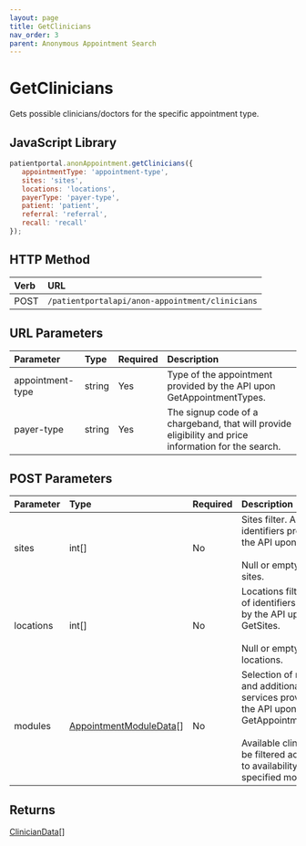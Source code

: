 ```yaml
---
layout: page
title: GetClinicians
nav_order: 3
parent: Anonymous Appointment Search
---
```


# GetClinicians
Gets possible clinicians/doctors for the specific appointment type.

## JavaScript Library

```javascript
patientportal.anonAppointment.getClinicians({
   appointmentType: 'appointment-type',
   sites: 'sites',
   locations: 'locations',
   payerType: 'payer-type',
   patient: 'patient',
   referral: 'referral',
   recall: 'recall'
});
```

## HTTP Method

| Verb | URL                                            |
|:-----|:-----------------------------------------------|
| POST | `/patientportalapi/anon-appointment/clinicians`|

## URL Parameters

| Parameter        | Type   | Required | Description                                                                                          |
|:-----------------|:-------|:---------|:-----------------------------------------------------------------------------------------------------|
| appointment-type | string | Yes      | Type of the appointment provided by the API upon GetAppointmentTypes.                                |
| payer-type       | string | Yes      | The signup code of a chargeband, that will provide eligibility and price information for the search. |

## POST Parameters

| Parameter   | Type                                                 | Required | Description                                                                                                                                                                          |
|:------------|:-----------------------------------------------------|:---------|:-------------------------------------------------------------------------------------------------------------------------------------------------------------------------------------|
| sites       | int[]                                                | No       | Sites filter. Array of identifiers provide by the API upon GetSites.<br/><br/>Null or empty for any sites.                                                                             |
| locations   | int[]                                                | No       | Locations filter. Array of identifiers provide by the API upon GetSites.<br/><br/>Null or empty for any locations.                                                                     |
| modules     | [AppointmentModuleData](../objects-and-data-types/appointmentmoduledata)[] | No       | Selection of modules and additional services provided by the API upon GetAppointmentTypes.<br/><br/>Available clinicians will be filtered according to availability of the specified modules. |

## Returns

[ClinicianData](../objects-and-data-types/cliniciandata)[]
